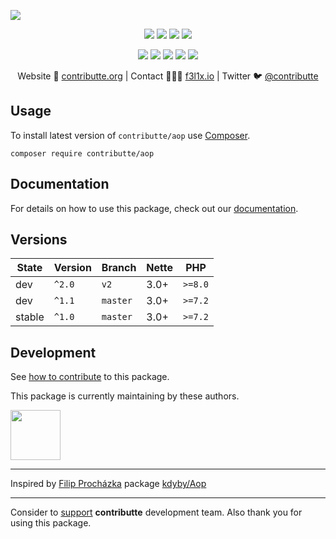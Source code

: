 ![](https://heatbadger.now.sh/github/readme/contributte/aop/)

<p align=center>
  <a href="https://github.com/contributte/aop/actions"><img src="https://github.com/contributte/aop/workflows/build/badge.svg"></a>
  <a href="https://coveralls.io/r/contributte/aop"><img src="https://badgen.net/coveralls/c/github/contributte/aop?cache=300"></a>
  <a href="https://packagist.org/packages/contributte/aop"><img src="https://badgen.net/packagist/dm/contributte/aop"></a>
  <a href="https://packagist.org/packages/contributte/aop"><img src="https://badgen.net/packagist/v/contributte/aop"></a>
</p>
<p align=center>
  <a href="https://packagist.org/packages/contributte/aop"><img src="https://badgen.net/packagist/php/contributte/aop"></a>
  <a href="https://github.com/contributte/aop"><img src="https://badgen.net/github/license/contributte/aop"></a>
  <a href="https://bit.ly/ctteg"><img src="https://badgen.net/badge/support/gitter/cyan"></a>
  <a href="https://bit.ly/cttfo"><img src="https://badgen.net/badge/support/forum/yellow"></a>
  <a href="https://contributte.org/partners.html"><img src="https://badgen.net/badge/sponsor/donations/F96854"></a>
</p>

<p align=center>
Website 🚀 <a href="https://contributte.org">contributte.org</a> | Contact 👨🏻‍💻 <a href="https://f3l1x.io">f3l1x.io</a> | Twitter 🐦 <a href="https://twitter.com/contributte">@contributte</a>
</p>

## Usage

To install latest version of `contributte/aop` use [Composer](https://getcomposer.com).

```
composer require contributte/aop
```

## Documentation

For details on how to use this package, check out our [documentation](.docs).

## Versions

| State       | Version       | Branch   | Nette | PHP      |
|-------------|---------------|----------|-------|----------|
| dev         | `^2.0`        | `v2` | 3.0+  | `>=8.0`  |
| dev         | `^1.1`        | `master` | 3.0+  | `>=7.2`  |
| stable      | `^1.0`        | `master` | 3.0+  | `>=7.2`  |

## Development

See [how to contribute](https://contributte.org/contributing.html) to this package.

This package is currently maintaining by these authors.

<a href="https://github.com/dakorpar">
 <img width="80" height="80" src="https://avatars0.githubusercontent.com/u/9303856?v=3&s=80">
</a>

-----

Inspired by [Filip Procházka](https://github.com/fprochazka) package [kdyby/Aop](https://github.com/Kdyby/Aop)

-----


Consider to [support](https://contributte.org/partners.html) **contributte** development team.
Also thank you for using this package.
